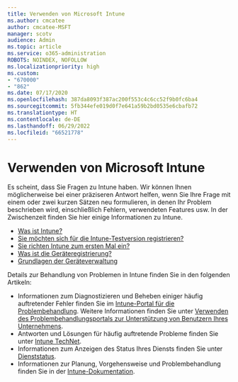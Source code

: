 ```yaml
---
title: Verwenden von Microsoft Intune
ms.author: cmcatee
author: cmcatee-MSFT
manager: scotv
audience: Admin
ms.topic: article
ms.service: o365-administration
ROBOTS: NOINDEX, NOFOLLOW
ms.localizationpriority: high
ms.custom:
- "670000"
- "862"
ms.date: 07/17/2020
ms.openlocfilehash: 387da8093f387ac200f553c4c6cc52f9b0fc6ba4
ms.sourcegitcommit: 5fb344efe019d0f7e641a59b2bd0535e6cbafb72
ms.translationtype: HT
ms.contentlocale: de-DE
ms.lasthandoff: 06/29/2022
ms.locfileid: "66521778"
---
```

# <a name="working-with-microsoft-intune"></a>Verwenden von Microsoft Intune

Es scheint, dass Sie Fragen zu Intune haben. Wir können Ihnen möglicherweise bei einer präziseren Antwort helfen, wenn Sie Ihre Frage mit einem oder zwei kurzen Sätzen neu formulieren, in denen Ihr Problem beschrieben wird, einschließlich Fehlern, verwendeten Features usw. In der Zwischenzeit finden Sie hier einige Informationen zu Intune.

- [Was ist Intune?](https://docs.microsoft.com/intune/what-is-intune)
- [Sie möchten sich für die Intune-Testversion registrieren?](https://docs.microsoft.com/intune/free-trial-sign-up)
- [Sie richten Intune zum ersten Mal ein?](https://docs.microsoft.com/intune/setup-steps)
- [Was ist die Geräteregistrierung?](https://docs.microsoft.com/intune/device-enrollment)
- [Grundlagen der Geräteverwaltung](https://docs.microsoft.com/mem/intune/fundamentals/)

Details zur Behandlung von Problemen in Intune finden Sie in den folgenden Artikeln:

- Informationen zum Diagnostizieren und Beheben einiger häufig auftretender Fehler finden Sie im [Intune-Portal für die Problembehandlung](https://aka.ms/intunetroubleshooting). Weitere Informationen finden Sie unter [Verwenden des Problembehandlungsportals zur Unterstützung von Benutzern Ihres Unternehmens](https://docs.microsoft.com/intune/help-desk-operators).
- Antworten und Lösungen für häufig auftretende Probleme finden Sie unter [Intune TechNet](https://aka.ms/intuneforums).
- Informationen zum Anzeigen des Status Ihres Diensts finden Sie unter [Dienststatus](https://portal.office.com/AdminPortal/Home#/servicehealth).
- Informationen zur Planung, Vorgehensweise und Problembehandlung finden Sie in der [Intune-Dokumentation](https://docs.microsoft.com/intune/).